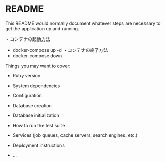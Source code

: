 # README

This README would normally document whatever steps are necessary to get the
application up and running.

・コンテナの起動方法
- docker-compose up -d
・コンテナの終了方法
- docker-compose down

Things you may want to cover:

* Ruby version

* System dependencies

* Configuration

* Database creation

* Database initialization

* How to run the test suite

* Services (job queues, cache servers, search engines, etc.)

* Deployment instructions

* ...
